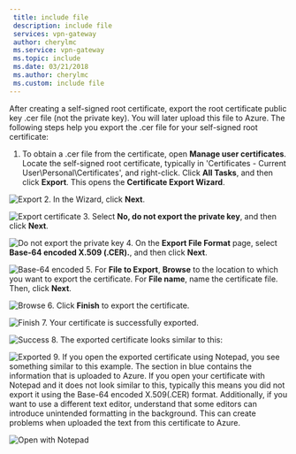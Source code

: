 ```yaml
---
 title: include file
 description: include file
 services: vpn-gateway
 author: cherylmc
 ms.service: vpn-gateway
 ms.topic: include
 ms.date: 03/21/2018
 ms.author: cherylmc
 ms.custom: include file
---
```

After creating a self-signed root certificate, export the root certificate public key .cer file (not the private key). You will later upload this file to Azure. The following steps help you export the .cer file for your self-signed root certificate:

1. To obtain a .cer file from the certificate, open **Manage user certificates**. Locate the self-signed root certificate, typically in 'Certificates - Current User\Personal\Certificates', and right-click. Click **All Tasks**, and then click **Export**. This opens the **Certificate Export Wizard**.

  ![Export](./media/vpn-gateway-certificates-export-public-key-include/export.png)
2. In the Wizard, click **Next**.

  ![Export certificate](./media/vpn-gateway-certificates-export-public-key-include/exportwizard.png)
3. Select **No, do not export the private key**, and then click **Next**.

  ![Do not export the private key](./media/vpn-gateway-certificates-export-public-key-include/notprivatekey.png)
4. On the **Export File Format** page, select **Base-64 encoded X.509 (.CER).**, and then click **Next**.

  ![Base-64 encoded](./media/vpn-gateway-certificates-export-public-key-include/base64.png)
5. For **File to Export**, **Browse** to the location to which you want to export the certificate. For **File name**, name the certificate file. Then, click **Next**.

  ![Browse](./media/vpn-gateway-certificates-export-public-key-include/browse.png)
6. Click **Finish** to export the certificate.

  ![Finish](./media/vpn-gateway-certificates-export-public-key-include/finish.png)
7. Your certificate is successfully exported.

  ![Success](./media/vpn-gateway-certificates-export-public-key-include/success.png)
8. The exported certificate looks similar to this:

  ![Exported](./media/vpn-gateway-certificates-export-public-key-include/exported.png)
9. If you open the exported certificate using Notepad, you see something similar to this example. The section in blue contains the information that is uploaded to Azure. If you open your certificate with Notepad and it does not look similar to this, typically this means you did not export it using the Base-64 encoded X.509(.CER) format. Additionally, if you want to use a different text editor, understand that some editors can introduce unintended formatting in the background. This can create problems when uploaded the text from this certificate to Azure.

  ![Open with Notepad](./media/vpn-gateway-certificates-export-public-key-include/notepad.png)